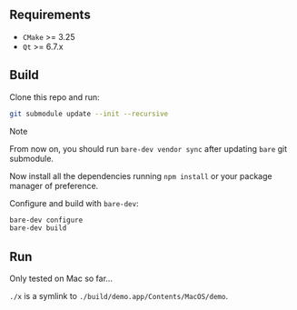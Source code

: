 

Requirements
------------

- `CMake` >= 3.25
- `Qt` >= 6.7.x


Build
-----

Clone this repo and run:

```sh
git submodule update --init --recursive
```

> [!NOTE]
> From now on, you should run `bare-dev vendor sync` after updating `bare` git submodule.

Now install all the dependencies running `npm install` or your package manager of preference.

Configure and build with `bare-dev`:

```sh
bare-dev configure
bare-dev build
```

Run
---

Only tested on Mac so far...

`./x` is a symlink to `./build/demo.app/Contents/MacOS/demo`.
